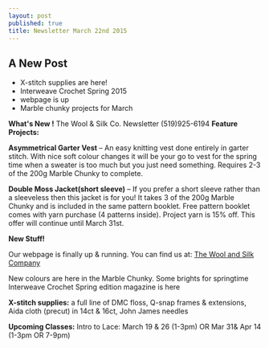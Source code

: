 ```yaml
---
layout: post
published: true
title: Newsletter March 22nd 2015
---
```


## A New Post

- X-stitch supplies are here!
- Interweave Crochet Spring 2015
- webpage is up
- Marble chunky projects for March

**What's New !**
The Wool & Silk Co. Newsletter (519)925-6194
**Feature Projects:**

**Asymmetrical Garter Vest** – An easy knitting vest done entirely in garter stitch. With nice soft colour changes it will be your go to vest for the spring time when a sweater is too much but you just need something. Requires 2-3 of the 200g Marble Chunky to complete. 

**Double Moss Jacket(short sleeve)** – If you prefer a short sleeve rather than a sleeveless then this jacket is for you! It takes 3 of the 200g Marble Chunky
and is included in the same pattern booklet.
Free pattern booklet comes with yarn purchase (4 patterns inside). Project yarn is 15% off. This offer will continue until March 31st.

**New Stuff!**

Our webpage is finally up & running. You can find us at: [The Wool and Silk Company](http://www.woolandsilkco.com)

New colours are here in the Marble Chunky. Some brights for springtime
Interweave Crochet Spring edition magazine is here

**X-stitch supplies:** a full line of DMC floss, Q-snap frames & extensions, Aida cloth 
(precut) in 14ct & 16ct, John James needles

**Upcoming Classes:** 
Intro to Lace: March 19 & 26 (1-3pm) OR Mar 31& Apr 14 (1-3pm OR 7-9pm)